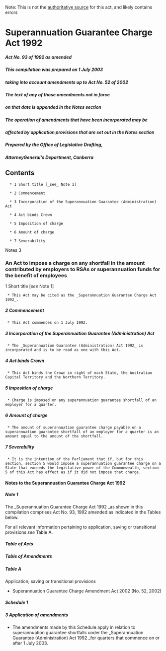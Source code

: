 Note: This is not the [authoritative source](https://www.comlaw.gov.au/Details/C2004C00841) for this act, and likely contains errors

# Superannuation Guarantee Charge Act 1992

##### Act No. 93 of 1992 as amended

##### This compilation was prepared on 1 July 2003
##### taking into account amendments up to Act No. 52 of 2002


##### The text of any of those amendments not in force
##### on that date is appended in the Notes section


##### The operation of amendments that have been incorporated may be 
##### affected by application provisions that are set out in the Notes section


##### Prepared by the Office of Legislative Drafting,
##### AttorneyGeneral's Department, Canberra


## Contents

      * 1 Short title [_see_ Note 1] 

      * 2 Commencement 

      * 3 Incorporation of the Superannuation Guarantee (Administration) Act 

      * 4 Act binds Crown 

      * 5 Imposition of charge 

      * 6 Amount of charge 

      * 7 Severability 

Notes	3

### An Act to impose a charge on any shortfall in the amount contributed by employers to RSAs or superannuation funds for the benefit of employees

1  Short title [_see_ Note 1]

     * This Act may be cited as the _Superannuation Guarantee Charge Act 1992_.

##### 2  Commencement

     * This Act commences on 1 July 1992.

##### 3  Incorporation of the Superannuation Guarantee (Administration) Act

     * The _Superannuation Guarantee (Administration) Act 1992_ is incorporated and is to be read as one with this Act.

##### 4  Act binds Crown

     * This Act binds the Crown in right of each State, the Australian Capital Territory and the Northern Territory.

##### 5  Imposition of charge

     * Charge is imposed on any superannuation guarantee shortfall of an employer for a quarter.

##### 6  Amount of charge

     * The amount of superannuation guarantee charge payable on a superannuation guarantee shortfall of an employer for a quarter is an amount equal to the amount of the shortfall.

##### 7  Severability

     * It is the intention of the Parliament that if, but for this section, section 5 would impose a superannuation guarantee charge on a State that exceeds the legislative power of the Commonwealth, section 5 of this Act has effect as if it did not impose that charge.

#### Notes to the Superannuation Guarantee Charge Act 1992

##### Note 1

The _Superannuation Guarantee Charge Act 1992 _as shown in this compilation comprises Act No. 93, 1992 amended as indicated in the Tables below. 

For all relevant information pertaining to application, saving or transitional provisions _see_ Table A.

##### Table of Acts

##### Table of Amendments

##### Table A

Application, saving or transitional provisions

   * Superannuation Guarantee Charge Amendment Act 2002 (No. 52, 2002)

##### Schedule 1

##### 3  Application of amendments

   * The amendments made by this Schedule apply in relation to superannuation guarantee shortfalls under the _Superannuation Guarantee (Administration) Act 1992 _for quarters that commence on or after 1 July 2003.

